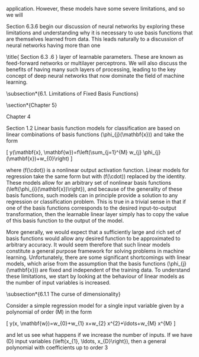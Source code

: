 application. However, these models have some severe limitations, and so we will

Section 6.3.6 begin our discussion of neural networks by exploring these limitations and understanding why it is necessary to use basis functions that are themselves learned from data. This leads naturally to a discussion of neural networks having more than one

\title{
Section 6.3 .6
} layer of learnable parameters. These are known as feed-forward networks or multilayer perceptrons. We will also discuss the benefits of having many such layers of processing, leading to the key concept of deep neural networks that now dominate the field of machine learning.

\subsection*{6.1. Limitations of Fixed Basis Functions}

\section*{Chapter 5}

Chapter 4

Section 1.2
Linear basis function models for classification are based on linear combinations of basis functions \(\phi_{j}(\mathbf{x})\) and take the form

\[
y(\mathbf{x}, \mathbf{w})=f\left(\sum_{j=1}^{M} w_{j} \phi_{j}(\mathbf{x})+w_{0}\right)
\]

where \(f(\cdot)\) is a nonlinear output activation function. Linear models for regression take the same form but with \(f(\cdot)\) replaced by the identity. These models allow for an arbitrary set of nonlinear basis functions \(\left\{\phi_{i}(\mathbf{x})\right\}\), and because of the generality of these basis functions, such models can in principle provide a solution to any regression or classification problem. This is true in a trivial sense in that if one of the basis functions corresponds to the desired input-to-output transformation, then the learnable linear layer simply has to copy the value of this basis function to the output of the model.

More generally, we would expect that a sufficiently large and rich set of basis functions would allow any desired function to be approximated to arbitrary accuracy. It would seem therefore that such linear models constitute a general purpose framework for solving problems in machine learning. Unfortunately, there are some significant shortcomings with linear models, which arise from the assumption that the basis functions \(\phi_{j}(\mathbf{x})\) are fixed and independent of the training data. To understand these limitations, we start by looking at the behaviour of linear models as the number of input variables is increased.

\subsection*{6.1.1 The curse of dimensionality}

Consider a simple regression model for a single input variable given by a polynomial of order \(M\) in the form

\[
y(x, \mathbf{w})=w_{0}+w_{1} x+w_{2} x^{2}+\ldots+w_{M} x^{M}
\]

and let us see what happens if we increase the number of inputs. If we have \(D\) input variables \(\left\{x_{1}, \ldots, x_{D}\right\}\), then a general polynomial with coefficients up to order 3